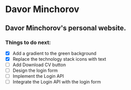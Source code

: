 # Davor Minchorov

## Davor Minchorov's personal website.

### Things to do next:
- [x] Add a gradient to the green background
- [x] Replace the technology stack icons with text
- [ ] Add Download CV button
- [ ] Design the login form
- [ ] Implement the Login API
- [ ] Integrate the Login API with the login form